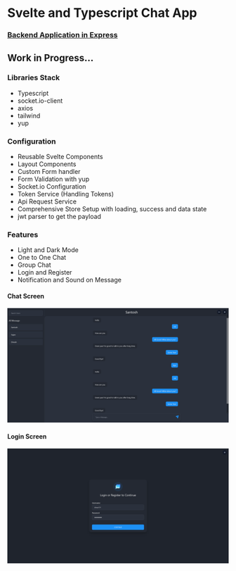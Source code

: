 # Svelte and Typescript Chat App

### [Backend Application in Express](https://github.com/diwas10/express-sqlite-chat)

## Work in Progress...

### Libraries Stack

- Typescript
- socket.io-client
- axios
- tailwind
- yup

### Configuration

- Reusable Svelte Components
- Layout Components
- Custom Form handler
- Form Validation with yup
- Socket.io Configuration
- Token Service (Handling Tokens)
- Api Request Service
- Comprehensive Store Setup with loading, success and data state
- jwt parser to get the payload

### Features

- Light and Dark Mode
- One to One Chat
- Group Chat
- Login and Register
- Notification and Sound on Message

#### Chat Screen

![img.png](static/img.png)

#### Login Screen

![img.png](static/login.png)
